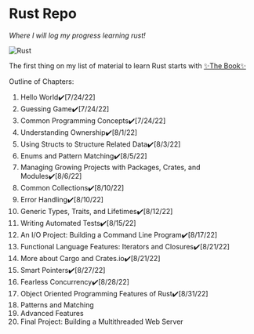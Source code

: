 # Rust Repo 
*Where I will log my progress learning rust!*

![Rust](https://foundation.rust-lang.org/img/rust-logo-blk.svg)

The first thing on my list of material to learn Rust starts with [✨The Book✨](https://doc.rust-lang.org/book/)

Outline of Chapters:
1. Hello World✔️[7/24/22]
2. Guessing Game✔️[7/24/22]
3. Common Programming Concepts✔️[7/24/22]
4. Understanding Ownership✔️[8/1/22]
5. Using Structs to Structure Related Data✔️[8/3/22]
6. Enums and Pattern Matching✔️[8/5/22]
7. Managing Growing Projects with Packages, Crates, and Modules✔️[8/6/22]
8. Common Collections✔️[8/10/22]
9. Error Handling✔️[8/10/22]
10. Generic Types, Traits, and Lifetimes✔️[8/12/22]
11. Writing Automated Tests✔️[8/15/22]
12. An I/O Project: Building a Command Line Program✔️[8/17/22]
13. Functional Language Features: Iterators and Closures✔️[8/21/22]
14. More about Cargo and Crates.io✔️[8/21/22]
15. Smart Pointers✔️[8/27/22]
16. Fearless Concurrency✔️[8/28/22]
17. Object Oriented Programming Features of Rust✔️[8/31/22]
18. Patterns and Matching
19. Advanced Features
20. Final Project: Building a Multithreaded Web Server
